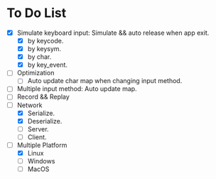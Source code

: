 

# To Do List

- [x] Simulate keyboard input: Simulate && auto release when app exit.
  - [x] by keycode.
  - [x] by keysym.
  - [x] by char.
  - [x] by key_event.
- [ ] Optimization
  - [ ] Auto update char map when changing input method.
- [ ] Multiple input method: Auto update map.
- [ ] Record && Replay
- [ ] Network
  - [x] Serialize.
  - [x] Deserialize.
  - [ ] Server.
  - [ ] Client.
- [ ] Multiple Platform
  - [x] Linux
  - [ ] Windows
  - [ ] MacOS